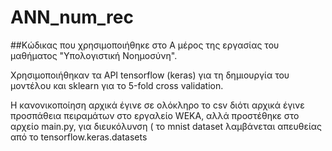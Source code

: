 # ANN_num_rec

##Κώδικας που χρησιμοποιήθηκε στο Α μέρος της εργασίας του μαθήματος "Υπολογιστική Νοημοσύνη".  
  
Χρησιμοποιήθηκαν τα API tensorflow (keras) για τη δημιουργία του μοντέλου και sklearn για το 5-fold cross validation.  
  
Η κανονικοποίηση αρχικά έγινε σε ολόκληρο το csv διότι αρχικά έγινε προσπάθεια πειραμάτων στο εργαλείο WEKA, αλλά προστέθηκε στο αρχείο main.py, για διευκόλυνση ( το mnist dataset λαμβάνεται απευθείας από το tensorflow.keras.datasets
